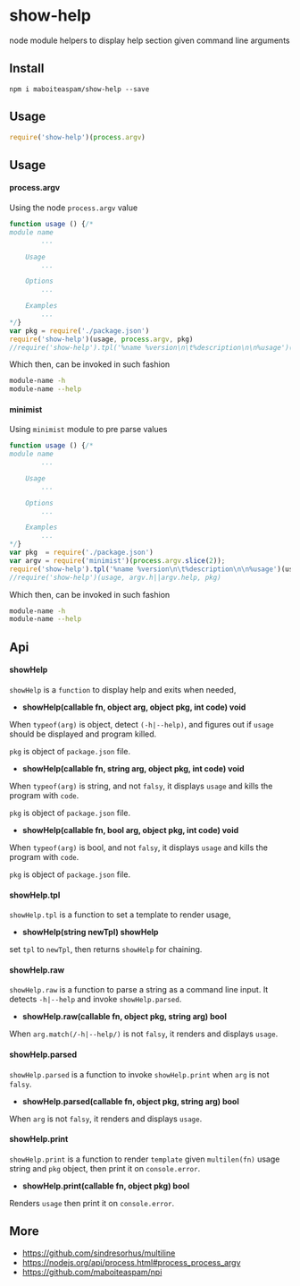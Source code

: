# show-help

node module helpers to display help section given command line arguments

## Install

    npm i maboiteaspam/show-help --save

## Usage

```js
require('show-help')(process.argv)
```
## Usage

#### process.argv

Using the node `process.argv` value

```js
function usage () {/*
module name
        ...

    Usage
        ...

    Options
        ...

    Examples
        ...
*/}
var pkg = require('./package.json')
require('show-help')(usage, process.argv, pkg)
//require('show-help').tpl('%name %version\n\t%description\n\n%usage')(usage, process.argv, pkg)

```

Which then, can be invoked in such fashion
```sh
module-name -h
module-name --help
```

#### minimist

Using `minimist` module to pre parse values

```js
function usage () {/*
module name
        ...

    Usage
        ...

    Options
        ...

    Examples
        ...
*/}
var pkg  = require('./package.json')
var argv = require('minimist')(process.argv.slice(2));
require('show-help').tpl('%name %version\n\t%description\n\n%usage')(usage, argv.h||argv.help, pkg)
//require('show-help')(usage, argv.h||argv.help, pkg)
```

Which then, can be invoked in such fashion
```sh
module-name -h
module-name --help
```

## Api

#### showHelp

`showHelp` is a `function` to display help and exits when needed,

- __showHelp(callable fn, object arg, object pkg, int code) void__

When `typeof(arg)` is object, detect `(-h|--help)`,
and figures out if `usage` should be displayed and program killed.

`pkg` is object of `package.json` file.

- __showHelp(callable fn, string arg, object pkg, int code) void__

When `typeof(arg)` is string, and not `falsy`,
it displays `usage` and kills the program with `code`.

`pkg` is object of `package.json` file.

- __showHelp(callable fn, bool arg, object pkg, int code) void__

When `typeof(arg)` is bool, and not `falsy`,
it displays `usage` and kills the program with `code`.

`pkg` is object of `package.json` file.

#### showHelp.tpl

`showHelp.tpl` is a function to set a template to render usage,

- __showHelp(string newTpl) showHelp__

set `tpl` to `newTpl`, then returns `showHelp` for chaining.

#### showHelp.raw

`showHelp.raw` is a function to parse a string
as a command line input. It detects `-h|--help` and invoke `showHelp.parsed`.

- __showHelp.raw(callable fn, object pkg, string arg) bool__

When `arg.match(/-h|--help/)` is not `falsy`, it renders and displays `usage`.

#### showHelp.parsed

`showHelp.parsed` is a function to invoke `showHelp.print` when `arg` is not `falsy`.

- __showHelp.parsed(callable fn, object pkg, string arg) bool__

When `arg` is not `falsy`, it renders and displays `usage`.

#### showHelp.print

`showHelp.print` is a function to render `template`
given `multilen(fn)` usage string and `pkg` object,
then print it on `console.error`.

- __showHelp.print(callable fn, object pkg) bool__

Renders `usage` then print it on `console.error`.

## More

- https://github.com/sindresorhus/multiline
- https://nodejs.org/api/process.html#process_process_argv
- https://github.com/maboiteaspam/npi
